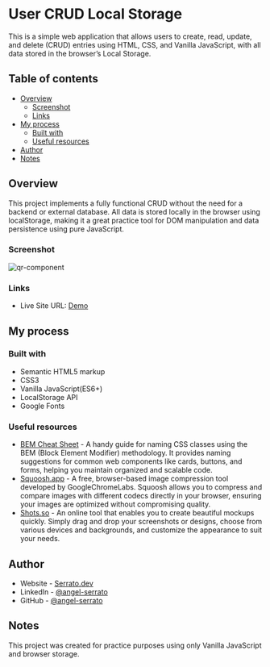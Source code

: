 # User CRUD Local Storage

This is a simple web application that allows users to create, read, update, and delete (CRUD) entries using HTML, CSS, and Vanilla JavaScript, with all data stored in the browser’s Local Storage.

## Table of contents

- [Overview](#overview)
  - [Screenshot](#screenshot)
  - [Links](#links)
- [My process](#my-process)
  - [Built with](#built-with)
  - [Useful resources](#useful-resources)
- [Author](#author)
- [Notes](#notes)

## Overview

This project implements a fully functional CRUD without the need for a backend or external database. All data is stored locally in the browser using localStorage, making it a great practice tool for DOM manipulation and data persistence using pure JavaScript.

### Screenshot

![qr-component]()

### Links

- Live Site URL: [Demo](https://serrato.dev/frontend-crud-localstorage/)

## My process

### Built with

- Semantic HTML5 markup
- CSS3
- Vanilla JavaScript(ES6+)
- LocalStorage API
- Google Fonts

### Useful resources

- [BEM Cheat Sheet](https://bem-cheat-sheet.9elements.com/) - A handy guide for naming CSS classes using the BEM (Block Element Modifier) methodology. It provides naming suggestions for common web components like cards, buttons, and forms, helping you maintain organized and scalable code.
- [Squoosh.app](https://squoosh.app/) - A free, browser-based image compression tool developed by GoogleChromeLabs. Squoosh allows you to compress and compare images with different codecs directly in your browser, ensuring your images are optimized without compromising quality.
- [Shots.so](https://shots.so/) - An online tool that enables you to create beautiful mockups quickly. Simply drag and drop your screenshots or designs, choose from various devices and backgrounds, and customize the appearance to suit your needs.

## Author

- Website - [Serrato.dev](https://www.serrato.dev)
- LinkedIn - [@angel-serrato](https://www.linkedin.com/in/angel-serrato/)
- GitHub - [@angel-serrato](https://github.com/angel-serrato)

## Notes

This project was created for practice purposes using only Vanilla JavaScript and browser storage.

<!-- https://www.youtube.com/watch?v=M3zl6okKnuQ -->
